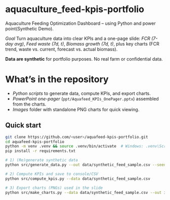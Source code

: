 # aquaculture_feed-kpis-portfolio
Aquaculture Feeding Optimization Dashboard – using Python and power point(Synthetic Demo).

*Goal* Turn aquaculture data into clear KPIs and a one-page slide:
*FCR (7-day avg)*, *Feed waste (7d, t)*, *Biomass growth (7d, t)*,
plus key charts (FCR trend, waste vs. current, forecast vs. actual biomass).

 **Data are synthetic** for portfolio purposes. No real farm or confidential data.

# What’s in the repository
- *Python scripts* to generate data, compute KPIs, and export charts.
- *PowerPoint one-pager* (`ppt/Aquafeed_KPIs_OnePager.pptx`) assembled from the charts.
- *Images* folder with standalone PNG charts for quick viewing.
## Quick start
```bash
git clone https://github.com/<user>/aquafeed-kpis-portfolio.git
cd aquafeed-kpis-portfolio
python -m venv .venv && source .venv/bin/activate  # Windows: .venv\Scripts\activate
pip install -r requirements.txt

# 1) (Re)generate synthetic data
python src/generate_data.py --out data/synthetic_feed_sample.csv --seed 42

# 2) Compute KPIs and save to console/CSV
python src/compute_kpis.py --data data/synthetic_feed_sample.csv

# 3) Export charts (PNGs) used in the slide
python src/make_charts.py --data data/synthetic_feed_sample.csv --out images/

